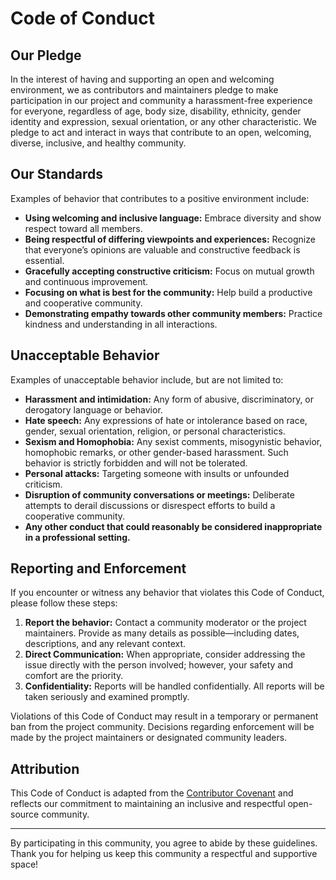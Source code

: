 # Code of Conduct

## Our Pledge

In the interest of having and supporting an open and welcoming environment, we as contributors and maintainers pledge to make participation in our project and community a harassment-free experience for everyone, regardless of age, body size, disability, ethnicity, gender identity and expression, sexual orientation, or any other characteristic. We pledge to act and interact in ways that contribute to an open, welcoming, diverse, inclusive, and healthy community.

## Our Standards

Examples of behavior that contributes to a positive environment include:
- **Using welcoming and inclusive language:** Embrace diversity and show respect toward all members.
- **Being respectful of differing viewpoints and experiences:** Recognize that everyone’s opinions are valuable and constructive feedback is essential.
- **Gracefully accepting constructive criticism:** Focus on mutual growth and continuous improvement.
- **Focusing on what is best for the community:** Help build a productive and cooperative community.
- **Demonstrating empathy towards other community members:** Practice kindness and understanding in all interactions.

## Unacceptable Behavior

Examples of unacceptable behavior include, but are not limited to:
- **Harassment and intimidation:** Any form of abusive, discriminatory, or derogatory language or behavior.
- **Hate speech:** Any expressions of hate or intolerance based on race, gender, sexual orientation, religion, or personal characteristics.
- **Sexism and Homophobia:** Any sexist comments, misogynistic behavior, homophobic remarks, or other gender-based harassment. Such behavior is strictly forbidden and will not be tolerated.
- **Personal attacks:** Targeting someone with insults or unfounded criticism.
- **Disruption of community conversations or meetings:** Deliberate attempts to derail discussions or disrespect efforts to build a cooperative community.
- **Any other conduct that could reasonably be considered inappropriate in a professional setting.**

## Reporting and Enforcement

If you encounter or witness any behavior that violates this Code of Conduct, please follow these steps:
1. **Report the behavior:** Contact a community moderator or the project maintainers. Provide as many details as possible—including dates, descriptions, and any relevant context.
2. **Direct Communication:** When appropriate, consider addressing the issue directly with the person involved; however, your safety and comfort are the priority.
3. **Confidentiality:** Reports will be handled confidentially. All reports will be taken seriously and examined promptly.

Violations of this Code of Conduct may result in a temporary or permanent ban from the project community. Decisions regarding enforcement will be made by the project maintainers or designated community leaders.

## Attribution

This Code of Conduct is adapted from the [Contributor Covenant](https://www.contributor-covenant.org/) and reflects our commitment to maintaining an inclusive and respectful open-source community.

---

By participating in this community, you agree to abide by these guidelines. Thank you for helping us keep this community a respectful and supportive space!
